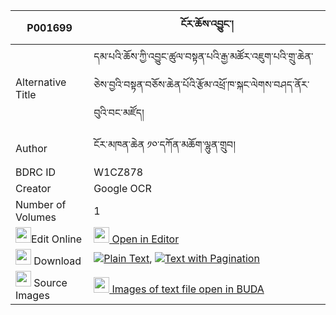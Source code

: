 |P001699|ངོར་ཆོས་འབྱུང་། 
| --- | --- 
|Alternative Title |དམ་པའི་ཆོས་ཀྱི་འབྱུང་ཚུལ་བསྟན་པའི་རྒྱ་མཚོར་འཇུག་པའི་གྲུ་ཆེན་ཅེས་བྱའི་བསྟན་བཅོས་ཆེན་པོའི་རྩོམ་འཕྲོ་ཁ་སྐང་ལེགས་བཤད་ནོར་བུའི་བང་མཛོད།
|Author| ངོར་མཁན་ཆེན ༡༠་དཀོན་མཆོག་ལྷུན་གྲུབ།
|BDRC ID | W1CZ878
|Creator | Google OCR
|Number of Volumes| 1
|<img width="25" src="https://img.icons8.com/color/25/000000/edit-property.png">Edit Online| [<img width="25" src="https://avatars.githubusercontent.com/u/45091458?s=200&v=4"> Open in Editor](http://editor.openpecha.org/P001699)
|<img width="25" src="https://img.icons8.com/fluent/48/000000/download-2.png"/>  Download | [![](https://img.icons8.com/color/20/000000/txt.png)Plain Text](https://github.com/Openpecha/P001699/releases/download/v2/ngo_ra_chojung_plain_P001699.zip), [![](https://img.icons8.com/color/20/000000/txt.png)Text with Pagination](https://github.com/Openpecha/P001699/releases/download/v2/ngo_ra_chojung_pages_P001699.zip)
|<img width="25" src="https://img.icons8.com/plasticine/100/000000/pictures-folder.png"/>  Source Images | [<img width="25" src="https://library.bdrc.io/icons/BUDA-small.svg"> Images of text file open in BUDA](https://library.bdrc.io/show/bdr:W1CZ878)